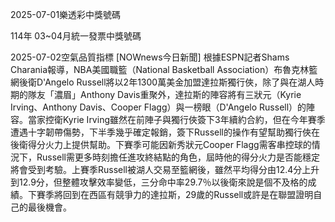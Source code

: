 
2025-07-01樂透彩中獎號碼

                                
114年 03~04月統一發票中獎號碼
                             
2025-07-02空氣品質指標
                              [NOWnews今日新聞] 根據ESPN記者Shams Charania報導，NBA美國職籃（National Basketball Association）布魯克林籃網後衛D'Angelo Russell將以2年1300萬美金加盟達拉斯獨行俠，除了與在湖人時期的隊友「濃眉」Anthony Davis重聚外，達拉斯的陣容將有三狀元（Kyrie Irving、Anthony Davis、Cooper Flagg）與一榜眼（D'Angelo Russell）的陣容。當家控衛Kyrie Irving雖然在前陣子與獨行俠簽下3年續約合約，但在今年賽季遭遇十字韌帶傷勢，下半季幾乎確定報銷，簽下Russell的操作有望幫助獨行俠在後衛得分火力上提供幫助。下賽季可能因新秀狀元Cooper Flagg需客串控球的情況下，Russell需更多時刻擔任進攻終結點的角色，屆時他的得分火力是否能穩定將會受到考驗。上賽季Russell被湖人交易至籃網後，雖然平均得分由12.4分上升到12.9分，但整體攻擊效率變低，三分命中率29.7％以後衛來說是個不及格的成績。下賽季將回到在西區有競爭力的達拉斯，29歲的Russell或許是在聯盟證明自己的最後機會。